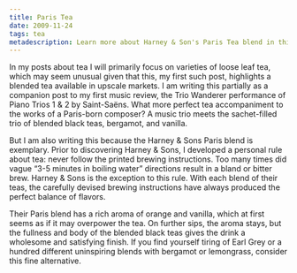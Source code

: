 ```yaml
---
title: Paris Tea
date: 2009-11-24
tags: tea
metadescription: Learn more about Harney & Son's Paris Tea blend in this overview by Eric Rasmussen.
---
```


In my posts about tea I will primarily focus on varieties of loose leaf tea,
which may seem unusual given that this, my first such post, highlights a blended
tea available in upscale markets. I am writing this partially as a companion
post to my first music review, the Trio Wanderer performance of Piano Trios 1 &
2 by Saint-Saëns. What more perfect tea accompaniment to the works of a
Paris-born composer? A music trio meets the sachet-filled trio of blended black
teas, bergamot, and vanilla.

But I am also writing this because the Harney & Sons Paris blend is
exemplary. Prior to discovering Harney & Sons, I developed a personal rule about
tea: never follow the printed brewing instructions. Too many times did vague
“3-5 minutes in boiling water” directions result in a bland or bitter
brew. Harney & Sons is the exception to this rule. With each blend of their
teas, the carefully devised brewing instructions have always produced the
perfect balance of flavors.

Their Paris blend has a rich aroma of orange and vanilla, which at first seems
as if it may overpower the tea. On further sips, the aroma stays, but the
fullness and body of the blended black teas gives the drink a wholesome and
satisfying finish. If you find yourself tiring of Earl Grey or a hundred
different uninspiring blends with bergamot or lemongrass, consider this fine
alternative.
